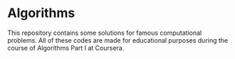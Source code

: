 # Algorithms

This repository contains some solutions for famous computational problems. All of these codes are made for educational purposes 
during the course of Algorithms Part I at Coursera.